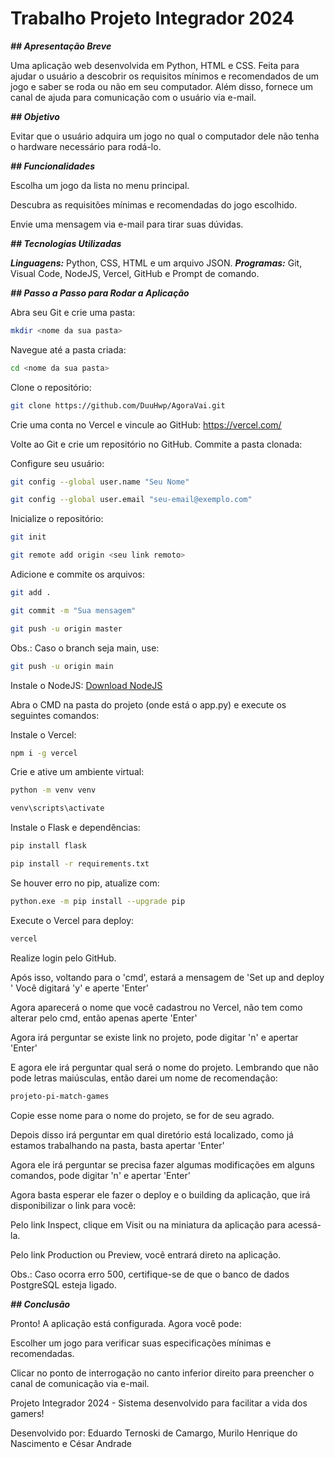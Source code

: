 # Trabalho Projeto Integrador 2024

 ***## Apresentação Breve***

Uma aplicação web desenvolvida em Python, HTML e CSS. Feita para ajudar o usuário a descobrir os requisitos mínimos e recomendados de um jogo e saber se roda ou não em seu computador. Além disso, fornece um canal de ajuda para comunicação com o usuário via e-mail.

 ***## Objetivo***

Evitar que o usuário adquira um jogo no qual o computador dele não tenha o hardware necessário para rodá-lo.

***## Funcionalidades***

Escolha um jogo da lista no menu principal.

Descubra as requisitões mínimas e recomendadas do jogo escolhido.

Envie uma mensagem via e-mail para tirar suas dúvidas.

***## Tecnologias Utilizadas***

***Linguagens:*** Python, CSS, HTML e um arquivo JSON.
***Programas:*** Git, Visual Code, NodeJS, Vercel, GitHub e Prompt de comando.

***## Passo a Passo para Rodar a Aplicação***

Abra seu Git e crie uma pasta:
```bash
mkdir <nome da sua pasta>
```
Navegue até a pasta criada:
```bash
cd <nome da sua pasta>
```
Clone o repositório:
```bash
git clone https://github.com/DuuHwp/AgoraVai.git
```
Crie uma conta no Vercel e vincule ao GitHub:
https://vercel.com/

Volte ao Git e crie um repositório no GitHub. Commite a pasta clonada:

Configure seu usuário:
```bash
git config --global user.name "Seu Nome"
```
```bash
git config --global user.email "seu-email@exemplo.com"
```
Inicialize o repositório:
```bash
git init
```
```bash
git remote add origin <seu link remoto>
```
Adicione e commite os arquivos:
```bash
git add .
```
```bash
git commit -m "Sua mensagem"
```
```bash
git push -u origin master
```
Obs.: Caso o branch seja main, use:
```bash
git push -u origin main
```
Instale o NodeJS:
[Download NodeJS](https://nodejs.org/en/download/prebuilt-installer)

Abra o CMD na pasta do projeto (onde está o app.py) e execute os seguintes comandos:

Instale o Vercel:
```bash
npm i -g vercel
```
Crie e ative um ambiente virtual:
```bash
python -m venv venv
```
```bash
venv\scripts\activate
```
Instale o Flask e dependências:
```bash
pip install flask
```
```bash
pip install -r requirements.txt
```
Se houver erro no pip, atualize com:
```bash
python.exe -m pip install --upgrade pip
```
Execute o Vercel para deploy:
```bash
vercel
```
Realize login pelo GitHub.

Após isso, voltando para o 'cmd', estará a mensagem de 'Set up and deploy <a pasta do projeto>' Você digitará 'y' e aperte 'Enter'

Agora aparecerá o nome que você cadastrou no Vercel, não tem como alterar pelo cmd, então apenas aperte 'Enter'

Agora irá perguntar se existe link no projeto, pode digitar 'n' e apertar 'Enter'

E agora ele irá perguntar qual será o nome do projeto. Lembrando que não pode letras maiúsculas, então darei um nome de recomendação:
```bash
projeto-pi-match-games
```
Copie esse nome para o nome do projeto, se for de seu agrado.

Depois disso irá perguntar em qual diretório está localizado, como já estamos trabalhando na pasta, basta apertar 'Enter'

Agora ele irá perguntar se precisa fazer algumas modificações em alguns comandos, pode digitar 'n' e apertar 'Enter'

Agora basta esperar ele fazer o deploy e o building da aplicação, que irá disponibilizar o link para você:

Pelo link Inspect, clique em Visit ou na miniatura da aplicação para acessá-la.

Pelo link Production ou Preview, você entrará direto na aplicação.

Obs.: Caso ocorra erro 500, certifique-se de que o banco de dados PostgreSQL esteja ligado.

***## Conclusão***

Pronto! A aplicação está configurada. Agora você pode:

Escolher um jogo para verificar suas especificações mínimas e recomendadas.

Clicar no ponto de interrogação no canto inferior direito para preencher o canal de comunicação via e-mail.

Projeto Integrador 2024 - Sistema desenvolvido para facilitar a vida dos gamers!

Desenvolvido por: Eduardo Ternoski de Camargo, Murilo Henrique do Nascimento e César Andrade 
